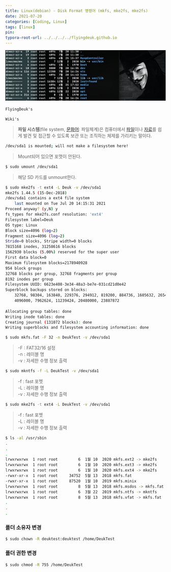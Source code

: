 ```yaml
---
title: Linux(debian) - Disk Format 명령어 (mkfs, mke2fs, mke2fs)
date: 2021-07-20
categories: [Coding, Linux]
tags: [linux]
pin:
typora-root-url: ../../../../flyingdeuk.github.io
---
```


![command](/img/coding/linux/command.jpg)

`FlyingDeuk's`
>

`Wiki's`
>**파일 시스템**(file system, [문화어](https://ko.wikipedia.org/wiki/문화어): 파일체계)은 컴퓨터에서 [파일](https://ko.wikipedia.org/wiki/파일)이나 [자료](https://ko.wikipedia.org/wiki/자료)를 쉽게 발견 및 접근할 수 있도록 보관 또는 조직하는 체제를 가리키는 말이다.


```bash
/dev/sda1 is mounted; will not make a filesystem here!
```
>Mount되어 있으면 포맷이 안된다.

```bash
$ sudo umount /dev/sda1
```
>해당 SD 카드를 unmount한다.


```bash
$ sudo mke2fs -t ext4 -L Deuk -v /dev/sda1
mke2fs 1.44.5 (15-Dec-2018)
/dev/sda1 contains a ext4 file system
	last mounted on Tue Jul 20 14:15:31 2021
Proceed anyway? (y,N) y
fs_types for mke2fs.conf resolution: 'ext4'
Filesystem label=Deuk
OS type: Linux
Block size=4096 (log=2)
Fragment size=4096 (log=2)
Stride=0 blocks, Stripe width=0 blocks
7815168 inodes, 31258616 blocks
1562930 blocks (5.00%) reserved for the super user
First data block=0
Maximum filesystem blocks=2178940928
954 block groups
32768 blocks per group, 32768 fragments per group
8192 inodes per group
Filesystem UUID: 6623e408-3e34-48a3-be7e-031cd21d0e42
Superblock backups stored on blocks:
	32768, 98304, 163840, 229376, 294912, 819200, 884736, 1605632, 2654208,
	4096000, 7962624, 11239424, 20480000, 23887872

Allocating group tables: done                            
Writing inode tables: done                            
Creating journal (131072 blocks): done
Writing superblocks and filesystem accounting information: done
```
```bash
$ sudo mkfs.fat -F 32 -n DeukTest -v /dev/sda1
```
> -F : FAT32/16 설정 <br>
-n : 레이블 명 <br>
-v : 자세한 수행 정보 출력

```bash
$ sudo mkntfs -f -L DeukTest -v /dev/sda1
```
> -f : fast 포멧  <br>
-L : 레이블 명 <br>
-v : 자세한 수행 정보 출력

```bash
$ sudo mke2fs -t ext4 -L DeukTest -v /dev/sda1
```
> -f : fast 포멧  <br>
-L : 레이블 명 <br>
-v : 자세한 수행 정보 출력

```bash
$ ls -al /usr/sbin
.
.
.
lrwxrwxrwx  1 root root         6  1월 10  2020 mkfs.ext2 -> mke2fs
lrwxrwxrwx  1 root root         6  1월 10  2020 mkfs.ext3 -> mke2fs
lrwxrwxrwx  1 root root         6  1월 10  2020 mkfs.ext4 -> mke2fs
-rwxr-xr-x  1 root root     34752  5월 13  2018 mkfs.fat
-rwxr-xr-x  1 root root     87520  1월 10  2019 mkfs.minix
lrwxrwxrwx  1 root root         8  5월 13  2018 mkfs.msdos -> mkfs.fat
lrwxrwxrwx  1 root root         6  3월 22  2019 mkfs.ntfs -> mkntfs
lrwxrwxrwx  1 root root         8  5월 13  2018 mkfs.vfat -> mkfs.fat
.
.
.
```

### 폴더 소유자 변경
```bash
$ sudo chown -R deuktest:deuktest /home/DeukTest
```
### 폴더 권한 변경
```bash
$ sudo chmod -R 755 /home/DeukTest
```
